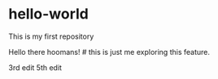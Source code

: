 # hello-world
This is my first repository

Hello there hoomans! # this is just me exploring this feature.

3rd edit
5th edit
